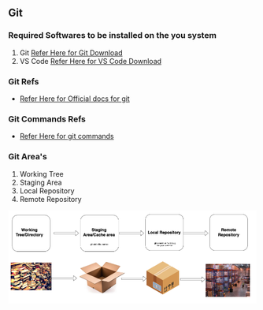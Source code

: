 Git
---

### Required  Softwares to be installed on the you system 

1. Git [Refer Here for Git Download](https://www.git-scm.com/downloads)
2. VS Code [Refer Here for VS Code Download](https://code.visualstudio.com/download)

### Git Refs

* [Refer Here for Official docs for git](https://www.atlassian.com/git/tutorials/what-is-version-control)

### Git Commands Refs

* [Refer Here for git commands](https://www.atlassian.com/git/tutorials/setting-up-a-repository)

### Git Area's 

1. Working Tree 
2. Staging Area 
3. Local Repository 
4. Remote Repository 

![Preview](../images/git01.png)

